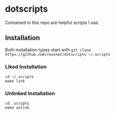 # dotscripts
Contained in this repo are helpful scripts I use. 
## Installation
Both installation types start with `git clone https://github.com/reusnat/dotscripts ~/.scripts`
### Liked Installation
```
cd ~/.scripts
make link
```
### Unlinked Installation
```
cd .scripts
make unlink
```
